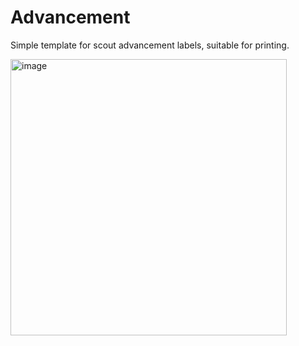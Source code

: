# Advancement

Simple template for scout advancement labels, suitable for printing.

<img width="442" alt="image" src="https://github.com/user-attachments/assets/f6399ff7-dd70-4d21-b654-1a4745e163c7">

